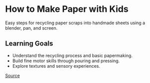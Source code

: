 # How to Make Paper with Kids

Easy steps for recycling paper scraps into handmade sheets using a blender, pan, and screen.

## Learning Goals
- Understand the recycling process and basic papermaking.
- Build fine motor skills through pouring and pressing.
- Explore textures and sensory experiences.

[Source](https://tinkerlab.com/how-to-make-paper/)
